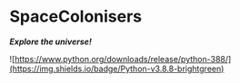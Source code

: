 # SpaceColonisers 

_**Explore the universe!**_

![https://www.python.org/downloads/release/python-388/](https://img.shields.io/badge/Python-v3.8.8-brightgreen)
